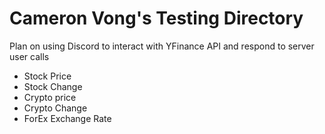 # Cameron Vong's Testing Directory

Plan on using Discord to interact with YFinance API and respond to server user calls
 - Stock Price
 - Stock Change
 - Crypto price
 - Crypto Change
 - ForEx Exchange Rate